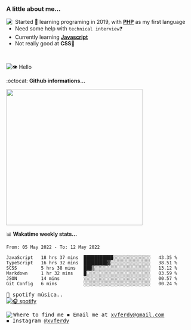 ### A little about me...
<img src="https://cdn.betterttv.net/emote/584d92a1f52be01a7ee606a9/3x" align="left"/>

- Started 🎉 learning programing in 2019, with [**PHP**](https://www.php.net/) as my first language
- Need some help with `technical interview`❓
- Currently learning [**Javascript**](https://www.javascript.com/)
- Not really good at **CSS**💢
<br>

![👁️ Hello](https://visitor-badge.glitch.me/badge?page_id=xvferdy.xvferdy&left_color=DimGray&right_color=CornflowerBlue&left_text=Profile%20visit)

:octocat: **Github informations...**

<!--![Top Langs](https://github-readme-stats.vercel.app/api/top-langs/?username=xvferdy&layout=compact)-->
<img src="https://github-readme-stats.vercel.app/api/top-langs/?username=xvferdy&layout=compact" width="365px"/>

📊 **Wakatime weekly stats...**

<!--START_SECTION:waka-->

```text
From: 05 May 2022 - To: 12 May 2022

JavaScript   18 hrs 37 mins  ███████████░░░░░░░░░░░░░░   43.35 %
TypeScript   16 hrs 32 mins  █████████▓░░░░░░░░░░░░░░░   38.51 %
SCSS         5 hrs 38 mins   ███▒░░░░░░░░░░░░░░░░░░░░░   13.12 %
Markdown     1 hr 32 mins    █░░░░░░░░░░░░░░░░░░░░░░░░   03.59 %
JSON         14 mins         ░░░░░░░░░░░░░░░░░░░░░░░░░   00.57 %
Git Config   6 mins          ░░░░░░░░░░░░░░░░░░░░░░░░░   00.24 %
```

<!--END_SECTION:waka-->

<!-- https://www.spotify.com/us/account/apps/ -->
<kbd>🎵 spotify música..</kbd> <br>
[![🎧 spotify](https://spotify-github-profile.vercel.app/api/view?uid=xvferdy&cover_image=true&theme=novatorem&bar_color=0080ff)](https://spotify-github-profile.vercel.app/api/view?uid=xvferdy&redirect=true)

<kbd> Where to find me 
<kbd>
  <img src="https://cdn.betterttv.net/emote/5d7d8931d2458468c1f44dc2/1x" align="left">
◾ Email me at [xvferdy@gmail.com](mailto:xvferdy@gmail.com) <br>
◾ Instagram [@xvferdy](https://www.instagram.com/xvferdy/) <br>
</kbd> 
</kbd> 
